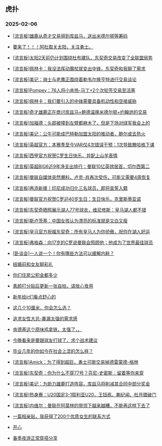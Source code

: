 ## 虎扑 
### 2025-02-06

+ [[流言板]雄鹿从奇才交易得到库兹马，送出米德尔顿等筹码](https://bbs.hupu.com/630387944.html)

+ [要来了！！！阿杜取关太阳，关注勇士。](https://bbs.hupu.com/630384379.html)

+ [[流言板]太阳2天前仍计划围绕杜布建队，东契奇交易改变了全联盟局势](https://bbs.hupu.com/630387182.html)

+ [[流言板]佩林卡：我没法挥动魔杖就变出中锋，东契奇和我聊了需求](https://bbs.hupu.com/630384945.html)

+ [[流言板]美记：骑士与老鹰正围绕着勒韦尔换亨特进行交易谈论](https://bbs.hupu.com/630386513.html)

+ [[流言板]Pompey：76人将小肯扬-马丁+2个次轮签交易至活塞](https://bbs.hupu.com/630388049.html)

+ [[流言板]佩林卡：我们要引入的中锋需要具备机动性和空接威胁](https://bbs.hupu.com/630385179.html)

+ [[流言板]奇才雄鹿正在商讨库兹马+鲍德温换米德尔顿+约翰逊的交易](https://bbs.hupu.com/630387821.html)

+ [[流言板]加福德：头部被撞到左臂都麻木了，但是下场对绿军我会上的](https://bbs.hupu.com/630387079.html)

+ [[流言板]美记：公牛可能成巴特勒加盟太阳的推动者，鲍尔或去热火](https://bbs.hupu.com/630387585.html)

+ [[流言板]英超官方：本赛季至今VAR仅4次错误干预；1次导致滕哈格下课](https://bbs.hupu.com/630380396.html)

+ [[流言板]西甲官方祝贺C罗生日快乐，并配上山羊表情](https://bbs.hupu.com/630380496.html)

+ [[流言板]英超BIG6近9年净支出排行：曼联10亿英镑居首，切尔西第二](https://bbs.hupu.com/630384873.html)

+ [[流言板]曼联自媒体突然爆料，卢克-肖再次受伤，可能又需要4周恢复](https://bbs.hupu.com/630382990.html)

+ [[流言板]再添新援！印尼成功归化三名球员，即将宣誓入籍](https://bbs.hupu.com/630380032.html)

+ [[流言板]曼联官方祝贺C罗迎40岁生日：生日快乐，克里斯蒂亚诺](https://bbs.hupu.com/630383069.html)

+ [[流言板]东契奇晒照展示湖人77号球衣，维尼修斯：皇马湖人都不错](https://bbs.hupu.com/630375517.html)

+ [[流言板]斯卢茨基：中国女孩认为漂亮的标准就是又白又瘦](https://bbs.hupu.com/630379710.html)

+ [[流言板]皇马官方祝福东契奇：所有皇马人为你骄傲，祝你在湖人好运](https://bbs.hupu.com/630375425.html)

+ [[流言板]弗格森：向17岁的C罗说曼联会照顾他；他成为了世界最佳球员](https://bbs.hupu.com/630378082.html)

+ [[卧谈会]一人说一个！你有哪些方法可以缓解内耗？](https://bbs.hupu.com/630384692.html)

+ [结婚前和女友聊彩礼](https://bbs.hupu.com/630384595.html)

+ [你们住房公积金都多少](https://bbs.hupu.com/630384311.html)

+ [素颜打分贴后更新一张自拍，请放心食用](https://bbs.hupu.com/630385438.html)

+ [新年给jr们看点舒心的](https://bbs.hupu.com/630384498.html)

+ [这几个10厘米，你会怎么选？](https://bbs.hupu.com/630386425.html)

+ [追求女性大忌-暴漏太强的需求感 ](https://bbs.hupu.com/630383299.html)

+ [肯德基这个原味鸡拿铁，太强了，，](https://bbs.hupu.com/630383614.html)

+ [今晚看来是要跟球友打球了，求个战术建议](https://bbs.hupu.com/630384350.html)

+ [毕业几年的你如今在社会上混的怎么样？](https://bbs.hupu.com/630385450.html)

+ [[流言板]Amick：为了得到超巨，勇士可能交易掉德雷蒙德-格林](https://bbs.hupu.com/630389539.html)

+ [[流言板]东契奇：你为什么不穿77号？芬尼-史密斯：留着等你来穿](https://bbs.hupu.com/630388464.html)

+ [[流言板]美记：为助力雄鹿打造阵容，库兹马将削减其合同中部分奖金](https://bbs.hupu.com/630388588.html)

+ [[流言板]热身赛：U20国足3-1叙利亚U20，王钰栋、蒯纪闻、杜月徵破门](https://bbs.hupu.com/630384662.html)

+ [[流言板]内维尔：曼联在阿莫林的带领下越来越糟，不能再这样下去了](https://bbs.hupu.com/630382483.html)

+ [一篇相亲贴，我获得了200个优质女生的联系方式](https://bbs.hupu.com/630385682.html)

+ [开心](https://bbs.hupu.com/630385004.html)

+ [春季夜游正常穿搭分享](https://bbs.hupu.com/630387260.html)

